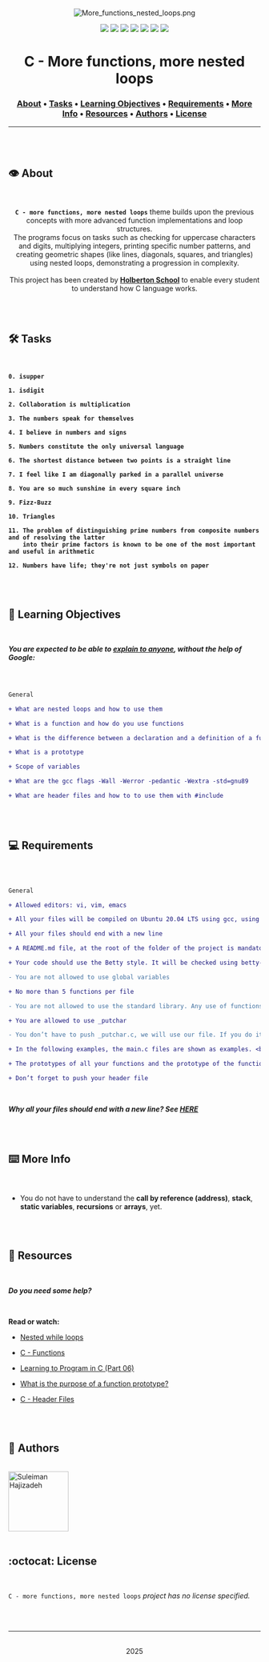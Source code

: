 <div align="center">
<br>

![More_functions_nested_loops.png](README-image/more_functions_nested_loops.png)

</div>


<p align="center">
<img src="https://img.shields.io/badge/-C-yellow">
<img src="https://img.shields.io/badge/-Linux-lightgrey">
<img src="https://img.shields.io/badge/-WSL-brown">
<img src="https://img.shields.io/badge/-Ubuntu%2020.04.4%20LTS-orange">
<img src="https://img.shields.io/badge/-JetBrains-blue">
<img src="https://img.shields.io/badge/-Holberton%20School-red">
<img src="https://img.shields.io/badge/License-not%20specified-brightgreen">
</p>


<h1 align="center"> C - More functions, more nested loops </h1>


<h3 align="center">
<a href="https://github.com/SuleimanHajizadeh/holbertonschool-low_level_programming/tree/master/more_functions_nested_loops#eye-about">About</a> •
<a href="https://github.com/SuleimanHajizadeh/holbertonschool-low_level_programming/tree/master/more_functions_nested_loops#hammer_and_wrench-tasks">Tasks</a> •
<a href="https://github.com/SuleimanHajizadeh/holbertonschool-low_level_programming/tree/master/more_functions_nested_loops#memo-learning-objectives">Learning Objectives</a> •
<a href="https://github.com/SuleimanHajizadeh/holbertonschool-low_level_programming/tree/master/more_functions_nested_loops#computer-requirements">Requirements</a> •
<a href="https://github.com/SuleimanHajizadeh/holbertonschool-low_level_programming/tree/master/more_functions_nested_loops#keyboard-more-info">More Info</a> •
<a href="https://github.com/SuleimanHajizadeh/holbertonschool-low_level_programming/tree/master/more_functions_nested_loops#mag_right-resources">Resources</a> •
<a href="https://github.com/SuleimanHajizadeh/holbertonschool-low_level_programming/tree/master/more_functions_nested_loops#bust_in_silhouette-authors">Authors</a> •
<a href="https://github.com/SuleimanHajizadeh/holbertonschool-low_level_programming/tree/master/more_functions_nested_loops#octocat-license">License</a>
</h3>

---

<!-- ------------------------------------------------------------------------------------------------- -->

<br>
<br>

## :eye: About

<br>

<div align="center">

**`C - more functions, more nested loops`** theme builds upon the previous concepts with more advanced function implementations and loop structures.
<br>
The programs focus on tasks such as checking for uppercase characters and digits, multiplying integers, printing specific number patterns, and creating geometric shapes (like lines, diagonals, squares, and triangles) using nested loops, demonstrating a progression in complexity.
<br>
<br>
This project has been created by **[Holberton School](https://www.holbertonschool.com/about-holberton)** to enable every student to understand how C language works.

</div>

<br>
<br>

<!-- ------------------------------------------------------------------------------------------------- -->

## :hammer_and_wrench: Tasks

<br>

**`0. isupper`**

**`1. isdigit`**

**`2. Collaboration is multiplication`**

**`3. The numbers speak for themselves`**

**`4. I believe in numbers and signs`**

**`5. Numbers constitute the only universal language`**

**`6. The shortest distance between two points is a straight line`**

**`7. I feel like I am diagonally parked in a parallel universe`**

**`8. You are so much sunshine in every square inch`**

**`9. Fizz-Buzz`**

**`10. Triangles`**

**`11. The problem of distinguishing prime numbers from composite numbers and of resolving the latter`** <br>
**`    into their prime factors is known to be one of the most important and useful in arithmetic`**

**`12. Numbers have life; they're not just symbols on paper`**

<br>
<br>

<!-- ------------------------------------------------------------------------------------------------- -->

## :memo: Learning Objectives

<br>

**_You are expected to be able to [explain to anyone](https://fs.blog/feynman-learning-technique/), without the help of Google:_**

<br>

```diff

General

+ What are nested loops and how to use them

+ What is a function and how do you use functions

+ What is the difference between a declaration and a definition of a function

+ What is a prototype

+ Scope of variables

+ What are the gcc flags -Wall -Werror -pedantic -Wextra -std=gnu89

+ What are header files and how to to use them with #include

```

<br>
<br>

<!-- ------------------------------------------------------------------------------------------------- -->

## :computer: Requirements

<br>

```diff

General

+ Allowed editors: vi, vim, emacs

+ All your files will be compiled on Ubuntu 20.04 LTS using gcc, using the options -Wall -Werror -Wextra -pedantic -std=gnu89

+ All your files should end with a new line

+ A README.md file, at the root of the folder of the project is mandatory

+ Your code should use the Betty style. It will be checked using betty-style.pl and betty-doc.pl

- You are not allowed to use global variables

+ No more than 5 functions per file

- You are not allowed to use the standard library. Any use of functions like printf, puts, etc… is forbidden

+ You are allowed to use _putchar

- You don’t have to push _putchar.c, we will use our file. If you do it won’t be taken into account

+ In the following examples, the main.c files are shown as examples. <br> You can use them to test your functions, but you don’t have to push them to your repo (if you do we won’t take them into account). <br> We will use our own main.c files at compilation. <br> Our main.c files might be different from the one shown in the examples

+ The prototypes of all your functions and the prototype of the function _putchar should be included in your header file called main.h

+ Don’t forget to push your header file

```

<br>

**_Why all your files should end with a new line? See [HERE](https://unix.stackexchange.com/questions/18743/whats-the-point-in-adding-a-new-line-to-the-end-of-a-file/18789)_**

<br>
<br>

<!-- ------------------------------------------------------------------------------------------------- -->

## :keyboard: More Info

<br>

- You do not have to understand the **call by reference (address)**, **stack**, **static variables**, **recursions** or **arrays**, yet.

<br>
<br>

<!-- ------------------------------------------------------------------------------------------------- -->

## :mag_right: Resources

<br>

**_Do you need some help?_**

<br>

**Read or watch:**

* [Nested while loops](https://www.youtube.com/watch?v=Z3iGeQ1gIss)

* [C - Functions](https://www.tutorialspoint.com/cprogramming/c_functions.htm)

* [Learning to Program in C (Part 06)](https://www.youtube.com/watch?v=qMlnFwYdqIw)

* [What is the purpose of a function prototype?](https://www.geeksforgeeks.org/what-is-the-purpose-of-a-function-prototype/)

* [C - Header Files](https://www.tutorialspoint.com/cprogramming/c_header_files.htm)

<br>
<br>

<!-- ------------------------------------------------------------------------------------------------- -->

## :bust_in_silhouette: Authors

<br>

<img src="https://img.shields.io/badge/Suleiman%20Hajizadeh-darkblue" alt="Suleiman Hajizadeh" width="120">

<br>
<br>

<!-- ------------------------------------------------------------------------------------------------- -->

## :octocat: License

<br>

```C - more functions, more nested loops``` _project has no license specified._

<br>
<br>

---

<p align="center"><br>2025</p>
